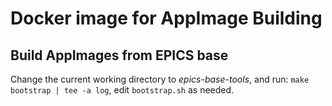 # Docker image for AppImage Building


## Build AppImages from EPICS base

Change the current working directory to *epics-base-tools*, and run: ``make bootstrap | tee -a log``, edit `bootstrap.sh` as needed.
